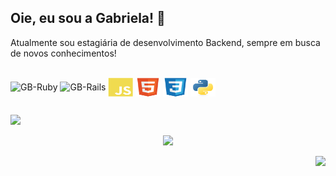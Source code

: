 ## Oie, eu sou a Gabriela! 🗻

Atualmente sou estagiária de desenvolvimento Backend, sempre em busca de novos conhecimentos!
<div style="display: inline_block"><br>
  <img align="center" alt="GB-Ruby" height="30" width="40" src="https://cdn.jsdelivr.net/gh/devicons/devicon@latest/icons/ruby/ruby-original.svg">
  <img align="center" alt="GB-Rails" height="30" width="40" src="https://cdn.jsdelivr.net/gh/devicons/devicon@latest/icons/rails/rails-plain-wordmark.svg">
  <img align="center" alt="GB-Js" height="30" width="40" src="https://raw.githubusercontent.com/devicons/devicon/master/icons/javascript/javascript-plain.svg">
  <img align="center" alt="GB-HTML" height="30" width="40" src="https://raw.githubusercontent.com/devicons/devicon/master/icons/html5/html5-original.svg">
  <img align="center" alt="GB-CSS" height="30" width="40" src="https://raw.githubusercontent.com/devicons/devicon/master/icons/css3/css3-original.svg">
  <img align="center" alt="GB-Python" height="30" width="40" src="https://raw.githubusercontent.com/devicons/devicon/master/icons/python/python-original.svg">
</div>
  
  ##
<img src="https://raw.githubusercontent.com/innng/innng/master/assets/kyubey.gif" height="40" />


  <p align="center">
<img height="165em" src="https://github-readme-stats.vercel.app/api/top-langs/?username=gabrielassg&hide=TeX&layout=compact&theme=dark"/>
</p>
  <p align="right">
<img height="70em" src="https://user-images.githubusercontent.com/74038190/226127923-0e8b7792-7b3c-462b-951b-63c96ba1a5af.gif"/>
</p>

  ##
